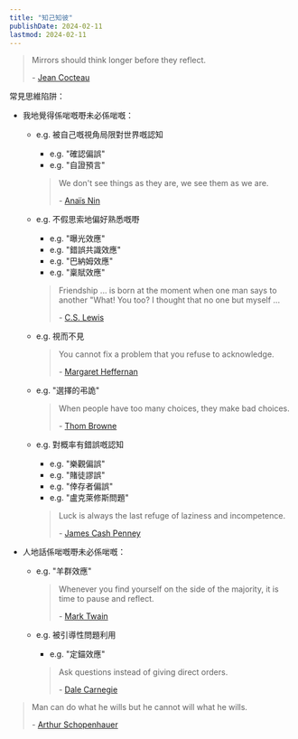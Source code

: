 ```yaml
---
title: "知己知彼"
publishDate: 2024-02-11
lastmod: 2024-02-11
---
```


> Mirrors should think longer before they reflect.
>
> \- [Jean Cocteau](https://www.goodreads.com/quotes/147172-mirrors-should-think-longer-before-they-reflect)

常見思維陷阱：

- 我地覺得係啱嘅嘢未必係啱嘅：

  - e.g. 被自己嘅視角局限對世界嘅認知

    - e.g. "確認偏誤"
    - e.g. "自證預言"

    > We don't see things as they are, we see them as we are.
    >
    > \- [Anaïs Nin](https://www.goodreads.com/quotes/5030-we-don-t-see-things-as-they-are-we-see-them)

  - e.g. 不假思索地偏好熟悉嘅嘢

    - e.g. "曝光效應"
    - e.g. "錯誤共識效應"
    - e.g. "巴納姆效應"
    - e.g. "稟賦效應"

    > Friendship ... is born at the moment when one man says to another "What! You too? I thought that no one but myself ...
    >
    > \- [C.S. Lewis](https://www.goodreads.com/quotes/10554-friendship-is-born-at-the-moment-when-one-man)

  - e.g. 視而不見

    > You cannot fix a problem that you refuse to acknowledge.
    >
    > \- [Margaret Heffernan](https://www.goodreads.com/quotes/653971-you-cannot-fix-a-problem-that-you-refuse-to-acknowledge)

  - e.g. "選擇的弔詭"

    > When people have too many choices, they make bad choices.
    >
    > \- [Thom Browne](https://www.brainyquote.com/quotes/thom_browne_612604)

  - e.g. 對概率有錯誤嘅認知

    - e.g. "樂觀偏誤"
    - e.g. "賭徒謬誤"
    - e.g. "倖存者偏誤"
    - e.g. "盧克萊修斯問題"

    > Luck is always the last refuge of laziness and incompetence.
    >
    > \- [James Cash Penney](https://www.brainyquote.com/quotes/james_cash_penney_226538)

- 人地話係啱嘅嘢未必係啱嘅：

  - e.g. "羊群效應"

    > Whenever you find yourself on the side of the majority, it is time to pause and reflect.
    >
    > \- [Mark Twain](https://www.goodreads.com/quotes/10562547-whenever-you-find-yourself-on-the-side-of-the-majority)

  - e.g. 被引導性問題利用

    - e.g. "定錨效應"

    > Ask questions instead of giving direct orders.
    >
    > \- [Dale Carnegie](https://www.goodreads.com/quotes/8780353-ask-questions-instead-of-giving-direct-orders)

> Man can do what he wills but he cannot will what he wills.
>
> \- [Arthur Schopenhauer](https://www.goodreads.com/quotes/1008775-man-can-do-what-he-wills-but-he-cannot-will)
